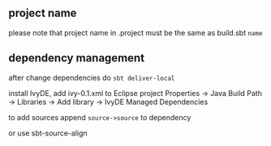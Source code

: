 ## project name

please note that project name in .project must be the same as build.sbt ```name```

## dependency management

after change dependencies do ```sbt deliver-local```

install IvyDE, add ivy-0.1.xml to Eclipse project Properties -> Java Build Path -> Libraries -> Add library -> IvyDE Managed Dependencies

to add sources append ```source->source``` to dependency

<dependency org="NNNNN" name="NNNNNNN" rev="N.N.N" conf="compile->default(compile);source->source"/>

or use sbt-source-align
